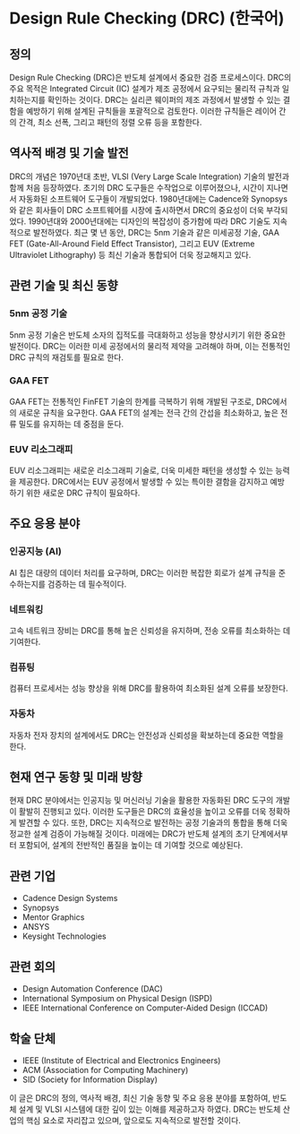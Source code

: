# Design Rule Checking (DRC) (한국어)

## 정의
Design Rule Checking (DRC)은 반도체 설계에서 중요한 검증 프로세스이다. DRC의 주요 목적은 Integrated Circuit (IC) 설계가 제조 공정에서 요구되는 물리적 규칙과 일치하는지를 확인하는 것이다. DRC는 실리콘 웨이퍼의 제조 과정에서 발생할 수 있는 결함을 예방하기 위해 설계된 규칙들을 포괄적으로 검토한다. 이러한 규칙들은 레이어 간의 간격, 최소 선폭, 그리고 패턴의 정렬 오류 등을 포함한다.

## 역사적 배경 및 기술 발전
DRC의 개념은 1970년대 초반, VLSI (Very Large Scale Integration) 기술의 발전과 함께 처음 등장하였다. 초기의 DRC 도구들은 수작업으로 이루어졌으나, 시간이 지나면서 자동화된 소프트웨어 도구들이 개발되었다. 1980년대에는 Cadence와 Synopsys와 같은 회사들이 DRC 소프트웨어를 시장에 출시하면서 DRC의 중요성이 더욱 부각되었다. 1990년대와 2000년대에는 디자인의 복잡성이 증가함에 따라 DRC 기술도 지속적으로 발전하였다. 최근 몇 년 동안, DRC는 5nm 기술과 같은 미세공정 기술, GAA FET (Gate-All-Around Field Effect Transistor), 그리고 EUV (Extreme Ultraviolet Lithography) 등 최신 기술과 통합되어 더욱 정교해지고 있다.

## 관련 기술 및 최신 동향

### 5nm 공정 기술
5nm 공정 기술은 반도체 소자의 집적도를 극대화하고 성능을 향상시키기 위한 중요한 발전이다. DRC는 이러한 미세 공정에서의 물리적 제약을 고려해야 하며, 이는 전통적인 DRC 규칙의 재검토를 필요로 한다.

### GAA FET
GAA FET는 전통적인 FinFET 기술의 한계를 극복하기 위해 개발된 구조로, DRC에서의 새로운 규칙을 요구한다. GAA FET의 설계는 전극 간의 간섭을 최소화하고, 높은 전류 밀도를 유지하는 데 중점을 둔다.

### EUV 리소그래피
EUV 리소그래피는 새로운 리소그래피 기술로, 더욱 미세한 패턴을 생성할 수 있는 능력을 제공한다. DRC에서는 EUV 공정에서 발생할 수 있는 특이한 결함을 감지하고 예방하기 위한 새로운 DRC 규칙이 필요하다.

## 주요 응용 분야

### 인공지능 (AI)
AI 칩은 대량의 데이터 처리를 요구하며, DRC는 이러한 복잡한 회로가 설계 규칙을 준수하는지를 검증하는 데 필수적이다.

### 네트워킹
고속 네트워크 장비는 DRC를 통해 높은 신뢰성을 유지하며, 전송 오류를 최소화하는 데 기여한다.

### 컴퓨팅
컴퓨터 프로세서는 성능 향상을 위해 DRC를 활용하여 최소화된 설계 오류를 보장한다.

### 자동차
자동차 전자 장치의 설계에서도 DRC는 안전성과 신뢰성을 확보하는데 중요한 역할을 한다.

## 현재 연구 동향 및 미래 방향
현재 DRC 분야에서는 인공지능 및 머신러닝 기술을 활용한 자동화된 DRC 도구의 개발이 활발히 진행되고 있다. 이러한 도구들은 DRC의 효율성을 높이고 오류를 더욱 정확하게 발견할 수 있다. 또한, DRC는 지속적으로 발전하는 공정 기술과의 통합을 통해 더욱 정교한 설계 검증이 가능해질 것이다. 미래에는 DRC가 반도체 설계의 초기 단계에서부터 포함되어, 설계의 전반적인 품질을 높이는 데 기여할 것으로 예상된다.

## 관련 기업
- Cadence Design Systems
- Synopsys
- Mentor Graphics
- ANSYS
- Keysight Technologies

## 관련 회의
- Design Automation Conference (DAC)
- International Symposium on Physical Design (ISPD)
- IEEE International Conference on Computer-Aided Design (ICCAD)

## 학술 단체
- IEEE (Institute of Electrical and Electronics Engineers)
- ACM (Association for Computing Machinery)
- SID (Society for Information Display)

이 글은 DRC의 정의, 역사적 배경, 최신 기술 동향 및 주요 응용 분야를 포함하여, 반도체 설계 및 VLSI 시스템에 대한 깊이 있는 이해를 제공하고자 하였다. DRC는 반도체 산업의 핵심 요소로 자리잡고 있으며, 앞으로도 지속적으로 발전할 것이다.